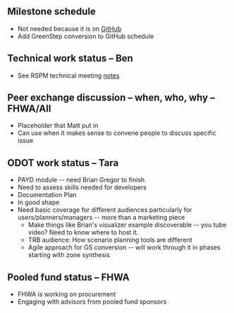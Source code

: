 ## Milestone schedule
  - Not needed because it is on [GitHub](milestones)
  - Add GreenStep conversion to GitHub schedule

## Technical work status – Ben
  - See RSPM technical meeting [notes](Project-Meeting-2018.01.04)

## Peer exchange discussion – when, who, why – FHWA/All
  - Placeholder that Matt put in
  - Can use when it makes sense to convene people to discuss specific issue

## ODOT work status – Tara
  - PAYD module -- need Brian Gregor to finish
  - Need to assess skills needed for developers
  - Documentation Plan
  - In good shape
  - Need basic coverage for different audiences particularly for users/planners/managers  -- more than a marketing piece
    - Make things like Brian's visualizer example discoverable -- you tube video?  Need to know where to host it.
    - TRB audience: How scenario planning tools are different
    - Agile approach for GS conversion -- will work through it in phases starting with zone synthesis

## Pooled fund status – FHWA
  - FHWA is working on procurement
  - Engaging with advisors from pooled fund sponsors
 

